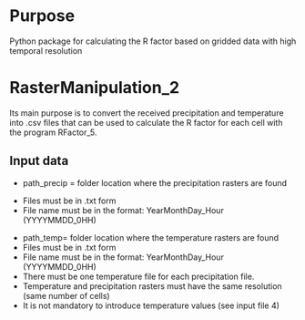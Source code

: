 # Purpose
Python package for calculating the R factor based on gridded data with high temporal resolution

# RasterManipulation_2 

Its main purpose is to convert the received precipitation and temperature into .csv files that can be used to calculate the R factor for each cell with the program RFactor_5. 
    
## Input data
* path_precip = folder location where the precipitation rasters are found
 - Files must be in .txt form 
 - File name must be in the format: YearMonthDay_Hour (YYYYMMDD_0HH)
* path_temp= folder location where the temperature rasters are found
 * Files must be in .txt form 
 * File name must be in the format: YearMonthDay_Hour (YYYYMMDD_0HH)
 * There must be one temperature file for each precipitation file. 
 * Temperature and precipitation rasters must have the same resolution (same number of cells)
 * It is not mandatory to introduce temperature values (see input file 4)

